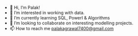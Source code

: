 - 👋 Hi, I’m Palak!
- 👀 I’m interested in working with data.
- 🌱 I’m currently learning SQL, PowerI & Algorithms
- 💞️ I’m looking to collaborate on interesting modelling projects.
- 📫 How to reach me palakagrawal7400@gmail.com

<!---
palakagrw/palakagrw is a ✨ special ✨ repository because its `README.md` (this file) appears on your GitHub profile.
You can click the Preview link to take a look at your changes.
--->
